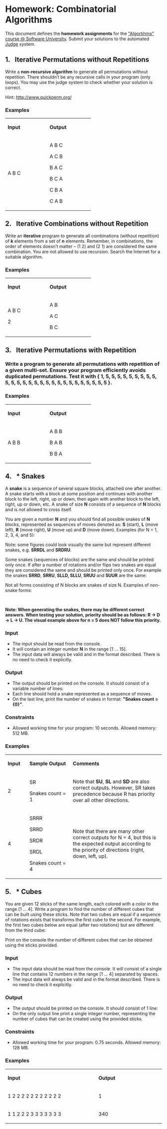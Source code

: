 <h1>Homework: Combinatorial Algorithms</h1>
<p>This document defines the <strong>homework assignments</strong> for the <a href="https://softuni.bg/opencourses/algorithms">"Algortihms" course @ Software University</a>. Submit your solutions to the automated <a href="https://judge.softuni.bg/Contests/695/Combinatorial-Algoritms">Judge</a> system.</p>
<h2>1.&nbsp;&nbsp; Iterative Permutations without Repetitions</h2>
<p>Write a <strong>non-recursive algorithm</strong> to generate all permutations without repetition. There shouldn&rsquo;t be any recursive calls in your program (only loops). You may use the judge system to check whether your solution is correct.</p>
<p>Hint: <a href="http://www.quickperm.org/">http://www.quickperm.org/</a></p>
<h3>Examples</h3>
<table width="244">
<tbody>
<tr>
<td width="119">
<p><strong>Input</strong></p>
</td>
<td width="125">
<p><strong>Output</strong></p>
</td>
</tr>
<tr>
<td width="119">
<p>A B C</p>
</td>
<td width="125">
<p>A B C</p>
<p>A C B</p>
<p>B A C</p>
<p>B C A</p>
<p>C B A</p>
<p>C A B</p>
</td>
</tr>
</tbody>
</table>
<h2>2.&nbsp;&nbsp; Iterative Combinations without Repetition</h2>
<p>Write an <strong>iterative</strong> program to generate all combinations (without repetition) of <strong>k</strong> elements from a set of <strong>n</strong> elements. Remember, in combinations, the order of elements doesn&rsquo;t matter &ndash; (1 2) and (2 1) are considered the same combination. You are not allowed to use recursion. Search the Internet for a suitable algorithm.</p>
<h3>Examples</h3>
<table width="244">
<tbody>
<tr>
<td width="119">
<p><strong>Input</strong></p>
</td>
<td width="125">
<p><strong>Output</strong></p>
</td>
</tr>
<tr>
<td width="119">
<p>A B C</p>
<p>2</p>
</td>
<td width="125">
<p>A B</p>
<p>A C</p>
<p>B C</p>
</td>
</tr>
</tbody>
</table>
<h2>3.&nbsp;&nbsp; Iterative Permutations with Repetition</h2>
<h3>Write a program to generate all permutations with repetition of a given multi-set. Ensure your program efficiently avoids duplicated permutations. Test it with { 1, 5, 5, 5, 5, 5, 5, 5, 5, 5, 5, 5, 5, 5, 5, 5, 5, 5, 5, 5, 5, 5, 5, 5, 5, 5, 5, 5 }.</h3>
<h3>Examples</h3>
<table width="244">
<tbody>
<tr>
<td width="119">
<p><strong>Input</strong></p>
</td>
<td width="125">
<p><strong>Output</strong></p>
</td>
</tr>
<tr>
<td width="119">
<p>A B B</p>
</td>
<td width="125">
<p>A B B</p>
<p>B A B</p>
<p>B B A</p>
</td>
</tr>
</tbody>
</table>
<h2>4.&nbsp;&nbsp; * Snakes</h2>
<p>A <strong>snake</strong> is a sequence of several square blocks, attached one after another. A snake starts with a block at some position and continues with another block to the left, right, up or down, then again with another block to the left, right, up or down, etc. A snake of size <strong>N</strong> consists of a sequence of <strong>N</strong> blocks and is not allowed to cross itself.</p>
<p>You are given a number <strong>N</strong> and you should find all possible snakes of <strong>N</strong> blocks, represented as sequences of moves denoted as: <strong>S</strong> (start), <strong>L</strong> (move left), <strong>R</strong> (move right), <strong>U</strong> (move up) and <strong>D</strong> (move down). Examples (for N = 1, 2, 3, 4, and 5):</p>
<p>Note: some figures could look visually the same but represent different snakes, e.g. <strong>SRRDL</strong> and <strong>SRDRU</strong>.</p>
<p>Some snakes (sequences of blocks) are the same and should be printed only once. If after a number of rotations and/or flips two snakes are equal they are considered the same and should be printed only once. For example the snakes <strong>SRRD</strong>, <strong>SRRU</strong>, <strong>SLLD, SLLU</strong>,<strong> SRUU</strong> and <strong>SUUR</strong> are the same:</p>
<p>Not all forms consisting of N blocks are snakes of size N. Examples of non-snake forms:</p>
<p>&nbsp;</p>
<p><strong>Note: When generating the snakes, there may be different correct answers. When testing your solution, priority should be as follows: R -&gt; D -&gt; L -&gt; U. The visual example above for n = 5 does NOT follow this priority.</strong></p>
<h3>Input</h3>
<ul>
<li>The input should be read from the console.</li>
<li>It will contain an integer number <strong>N</strong> in the range [1 ... 15].</li>
<li>The input data will always be valid and in the format described. There is no need to check it explicitly.</li>
</ul>
<h3>Output</h3>
<ul>
<li>The output should be printed on the console. It should consist of a variable number of lines:</li>
<li>Each line should hold a snake represented as a sequence of moves.</li>
<li>On the last line, print the number of snakes in format: <strong>"Snakes count = {0}"</strong>.</li>
</ul>
<h3>Constraints</h3>
<ul>
<li>Allowed working time for your program: 10 seconds. Allowed memory: 512 MB.</li>
</ul>
<h3>Examples</h3>
<table width="1425">
<tbody>
<tr>
<td width="105">
<p><strong>Input</strong></p>
</td>
<td width="360">
<p><strong>Sample Output</strong></p>
</td>
<td width="960">
<p><strong>Comments</strong></p>
</td>
</tr>
<tr>
<td width="105">
<p>2</p>
</td>
<td width="360">
<p>SR</p>
<p>Snakes count = 1</p>
</td>
<td width="960">
<p>Note that <strong>SU</strong>, <strong>SL</strong> and <strong>SD</strong> are also correct outputs. However, SR takes precedence because R has priority over all other directions.</p>
</td>
</tr>
<tr>
<td width="105">
<p>4</p>
</td>
<td width="360">
<p>SRRR</p>
<p>SRRD</p>
<p>SRDR</p>
<p>SRDL</p>
<p>Snakes count = 4</p>
</td>
<td width="960">
<p>Note that there are many other correct outputs for N = 4, but this is the expected output according to the priority of directions (right, down, left, up).</p>
</td>
</tr>
</tbody>
</table>
<h2>5.&nbsp;&nbsp; * Cubes</h2>
<p>You are given 12 sticks of the same length, each colored with a color in the range [1 &hellip; 4]. Write a program to find the number of different cubes that can be built using these sticks. Note that two cubes are equal if a sequence of rotations exists that transforms the first cube to the second. For example, the first two cubes below are equal (after two rotations) but are different from the third cube:</p>
<p>Print on the console the number of different cubes that can be obtained using the sticks provided.</p>
<h3>Input</h3>
<ul>
<li>The input data should be read from the console. It will consist of a single line that contains 12 numbers in the range [1 &hellip; 4] separated by spaces.</li>
<li>The input data will always be valid and in the format described. There is no need to check it explicitly.</li>
</ul>
<h3>Output</h3>
<ul>
<li>The output should be printed on the console. It should consist of 1 line:</li>
<li>On the only output line print a single integer number, representing the number of cubes that can be created using the provided sticks.</li>
</ul>
<h3>Constraints</h3>
<ul>
<li>Allowed working time for your program: 0.75 seconds. Allowed memory: 128 MB.</li>
</ul>
<h3>Examples</h3>
<table width="718">
<tbody>
<tr>
<td width="430">
<p><strong>Input</strong></p>
</td>
<td width="288">
<p><strong>Output</strong></p>
</td>
</tr>
<tr>
<td width="430">
<p>1 2 2 2 2 2 2 2 2 2 2 2</p>
</td>
<td width="288">
<p>1</p>
</td>
</tr>
<tr>
<td width="430">
<p>1 1 2 2 2 3 3 3 3 3 3 3</p>
</td>
<td width="288">
<p>340</p>
</td>
</tr>
</tbody>
</table>
<p>&nbsp;</p>
<p>&nbsp;</p>